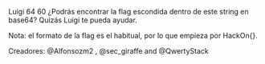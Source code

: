 Luigi 64
60
¿Podrás encontrar la flag escondida dentro de este string en base64? Quizás Luigi te pueda ayudar.

Nota: el formato de la flag es el habitual, por lo que empieza por HackOn{}.

Creadores: @Alfonsozm2 , @sec_giraffe and @QwertyStack


